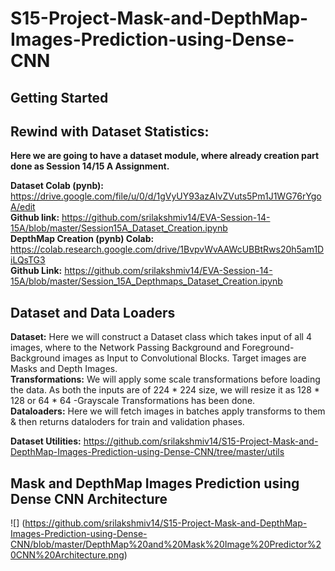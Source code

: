 # S15-Project-Mask-and-DepthMap-Images-Prediction-using-Dense-CNN <br>

## Getting Started ## 
## Rewind with Dataset Statistics: ##

**Here we are going to have a dataset module, where already creation part done as Session 14/15 A Assignment.** <br>

**Dataset Colab (pynb):** https://drive.google.com/file/u/0/d/1gVyUY93azAIvZVuts5Pm1J1WG76rYgoA/edit <br>
**Github link:** https://github.com/srilakshmiv14/EVA-Session-14-15A/blob/master/Session15A_Dataset_Creation.ipynb <br>
**DepthMap Creation (pynb) Colab:** https://colab.research.google.com/drive/1BvpvWvAAWcUBBtRws20h5am1DiLQsTG3 <br>
**Github Link:** https://github.com/srilakshmiv14/EVA-Session-14-15A/blob/master/Session_15A_Depthmaps_Dataset_Creation.ipynb <br>


## Dataset and Data Loaders ##
**Dataset:** Here we will construct a Dataset class which takes input of all 4 images, where to the Network Passing Background and Foreground- Background images as Input to Convolutional Blocks. Target images are Masks and Depth Images. <br>
**Transformations:** We will apply some scale transformations before loading the data.
As both the inputs are of 224 * 224 size, we will resize it as 128 * 128 or 64 * 64
-Grayscale Transformations has been done. <br>
**Dataloaders:** Here we will fetch images in batches apply transforms to them & then returns dataloders for train and validation phases.

**Dataset Utilities:** https://github.com/srilakshmiv14/S15-Project-Mask-and-DepthMap-Images-Prediction-using-Dense-CNN/tree/master/utils <br>

## Mask and DepthMap Images Prediction using Dense CNN Architecture ##
![] (https://github.com/srilakshmiv14/S15-Project-Mask-and-DepthMap-Images-Prediction-using-Dense-CNN/blob/master/DepthMap%20and%20Mask%20Image%20Predictor%20CNN%20Architecture.png)
